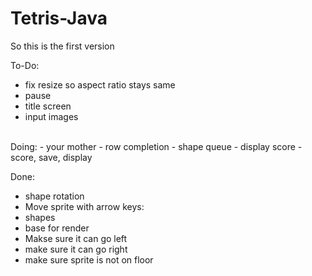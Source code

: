 # Tetris-Java

So this is the first version

To-Do:
- fix resize so aspect ratio stays same
- pause
- title screen
- input images 

<br>
Doing:
- your mother
- row completion
- shape queue
- display score
- score, save, display

<br>

Done: 
- shape rotation
- Move sprite with arrow keys:
- shapes
- base for render
- Makse sure it can go left
- make sure it can go right
- make sure sprite is not on floor
